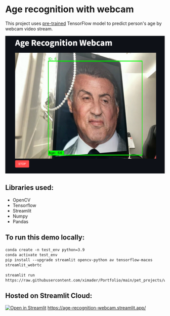 # Age recognition with webcam

This project uses [pre-trained](https://github.com/ximader/Portfolio/tree/main/yandex.practicum/ds_19_image_recognition) TensorFlow model to predict person's age by webcam video stream.

![Preview](preview.png)

## Libraries used:
- OpenCV
- Tensorflow
- Streamlit
- Numpy
- Pandas

## To run this demo locally:
```
conda create -n test_env python=3.9
conda activate test_env
pip install --upgrade streamlit opencv-python av tensorflow-macos streamlit_webrtc

streamlit run https://raw.githubusercontent.com/ximader/Portfolio/main/pet_projects/webcam_age_recognition_with_streamlit/streamlit_age_recognition_webcam.py
```

## Hosted on Streamlit Cloud: 

[![Open in Streamlit](https://static.streamlit.io/badges/streamlit_badge_black_white.svg)](https://age-recognition-webcam.streamlit.app/) https://age-recognition-webcam.streamlit.app/
